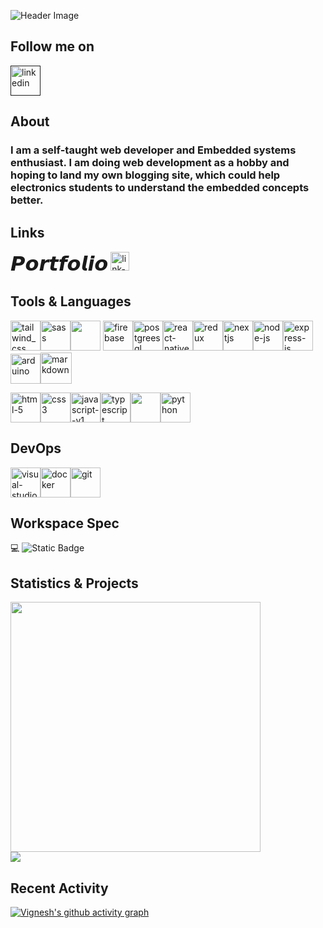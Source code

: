 ![Header Image](https://i.ibb.co/3hhjk48/Github-Header.gif)

## Follow me on

<a href=""><img width="48" height="48" src="https://img.icons8.com/fluency/48/linkedin.png" alt="linkedin"/></a>

## About

<h3>I am a self-taught web developer and Embedded systems enthusiast. I am doing web development as a hobby and hoping to land my own blogging site, which could help electronics students to understand the embedded concepts better.</h3>

## Links

<font size="6">𝙋𝙤𝙧𝙩𝙛𝙤𝙡𝙞𝙤</font>   <a href="https://vignesh7701.github.io/Portfolio_Web/"><img width="30" height="30" src="https://img.icons8.com/flat-round/64/link--v1.png" alt="link--v1"/></a>

## Tools & Languages

<img width="48" height="48" src="https://img.icons8.com/color/48/tailwind_css.png" alt="tailwind_css"/><img width="48" height="48" src="https://img.icons8.com/color/48/sass.png" alt="sass"/><img height= "48" src="https://www.cdnlogo.com/logos/m/30/mongodb-icon.svg"> <img width="48" height="48" src="https://img.icons8.com/color/48/firebase.png" alt="firebase"/><img width="48" height="48" src="https://img.icons8.com/color/48/postgreesql.png" alt="postgreesql"/><img width="48" height="48" src="https://img.icons8.com/color/48/react-native.png" alt="react-native"/><img width="48" height="48" src="https://img.icons8.com/color/48/redux.png" alt="redux"/><img width="48" height="48" src="https://img.icons8.com/color/48/nextjs.png" alt="nextjs"/><img width="48" height="48" src="https://img.icons8.com/fluency/48/node-js.png" alt="node-js"/><img width="48" height="48" src="https://img.icons8.com/color/48/express-js.png" alt="express-js"/><img width="48" height="48" src="https://img.icons8.com/color/48/arduino.png" alt="arduino"/><img width="50" height="50" src="https://img.icons8.com/ios-filled/50/markdown.png" alt="markdown"/>


<img width="48" height="48" src="https://img.icons8.com/color/48/html-5.png" alt="html-5"/><img width="48" height="48" src="https://img.icons8.com/fluency/48/css3.png" alt="css3"/><img width="48" height="48" src="https://img.icons8.com/color/48/javascript--v1.png" alt="javascript--v1"/><img width="48" height="48" src="https://img.icons8.com/color/48/typescript.png" alt="typescript"/><img height="48" width="48" src="https://cdn.jsdelivr.net/gh/devicons/devicon/icons/cplusplus/cplusplus-original.svg" /><img width="48" height="48" src="https://img.icons8.com/color/48/python.png" alt="python"/>
          

## DevOps

<img width="48" height="48" src="https://img.icons8.com/color/48/visual-studio-code-2019.png" alt="visual-studio-code-2019"/><img width="48" height="48" src="https://img.icons8.com/color/48/docker.png" alt="docker"/><img width="48" height="48" src="https://img.icons8.com/color/48/git.png" alt="git"/>


## Workspace Spec
 
  💻 ![Static Badge](https://img.shields.io/badge/AMD-A4%204350B-red)



## Statistics & Projects

<a href="https://github.com/vignesh7701/">
  <img height=400 src="https://github-readme-stats.vercel.app/api/top-langs?username=vignesh7701&layout=donut&langs_count=8&theme=dark&card_width=120" />
</a>

<br/>

<a href="https://github.com/anuraghazra/github-readme-stats">
  <img src="https://github-readme-stats.vercel.app/api/pin/?username=vignesh7701&repo=codeeditor-beta&theme=dark" />
</a>



## Recent Activity

[![Vignesh's github activity graph](https://github-readme-activity-graph.vercel.app/graph?username=vignesh7701&bg_color=322f31&color=ffffff&line=17a64e&point=cdf2c0&area=true&hide_border=true)](https://github.com/ashutosh00710/github-readme-activity-graph)
